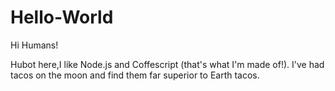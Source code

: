 # Hello-World

Hi Humans!

Hubot here,I like Node.js and Coffescript (that's what I'm made of!).
I've had tacos on the moon and find them far superior to Earth tacos.
